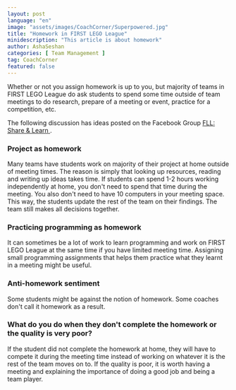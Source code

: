 ```yaml
---
layout: post
language: "en"
image: "assets/images/CoachCorner/Superpowered.jpg"
title: "Homework in FIRST LEGO League"
minidescription: "This article is about homework"
author: AshaSeshan
categories: [ Team Management ]
tag: CoachCorner
featured: false
---
```

Whether or not you assign homework is up to you, but majority of teams in FIRST LEGO League do ask students to spend some time outside of team meetings to do research, prepare of a meeting or event, practice for a competition, etc.

The following discussion has ideas posted on the Facebook Group <a href="https://www.facebook.com/groups/FLLShareandLearn/">FLL: Share & Learn </a>.

### Project as homework

Many teams have students work on majority of their project at home outside of meeting times. The reason is simply that looking up resources, reading and writing up ideas takes time. If students can spend 1-2 hours working independently at home, you don't need to spend that time during the meeting. You also don't need to have 10 computers in your meeting space. This way, the students update the rest of the team on their findings. The team still makes all decisions together.

### Practicing programming as homework

It can sometimes be a lot of work to learn programming and work on FIRST LEGO League at the same time if you have limited meeting time. Assigning small programming assignments that helps them practice what they learnt in a meeting might be useful.

### Anti-homework sentiment

Some students might be against the notion of homework. Some coaches don't call it homework as a result.

### What do you do when they don't complete the homework or the quality is very poor?

If the student did not complete the homework at home, they will have to compete it during the meeting time instead of working on whatever it is the rest of the team moves on to. If the quality is poor, it is worth having a meeting and explaining the importance of doing a good job and being a team player.
